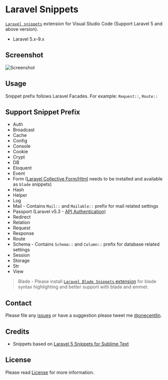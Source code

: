 # Laravel Snippets

[`Laravel snippets`](https://marketplace.visualstudio.com/items?itemName=onecentlin.laravel5-snippets) extension for Visual Studio Code (Support Laravel 5 and above version).

- Laravel 5.x-9.x

## Screenshot

![Screenshot](https://github.com/onecentlin/laravel5-snippets-vscode/raw/master/images/screenshot.gif)

## Usage

Snippet prefix follows Laravel Facades. For example: `Request::`, `Route::`

## Support Snippet Prefix

* Auth
* Broadcast
* Cache
* Config
* Console
* Cookie
* Crypt
* DB
* Eloquent
* Event
* Form ([Laravel Collective Form/Html](https://packagist.org/packages/laravelcollective/html) needs to be installed and available as `blade` snippets)
* Hash
* Helper
* Log
* Mail - Contains `Mail::` and `Mailable::` prefix for mail related settings
* Passport (Laravel v5.3 - [API Authentication](https://laravel.com/docs/5.3/passport))
* Redirect
* Relation
* Request
* Response
* Route
* Schema - Contains `Schema::` and `Column::` prefix for database related settings
* Session
* Storage
* Str
* View

> Blade - Please install [`Laravel Blade Snippets` extension](https://marketplace.visualstudio.com/items?itemName=onecentlin.laravel-blade) for blade syntax highlighting and better support with blade and emmet.

## Contact

Please file any [issues](https://github.com/onecentlin/laravel5-snippets-vscode/issues) or have a suggestion please tweet me [@onecentlin](https://twitter.com/onecentlin).

## Credits

* Snippets based on [Laravel 5 Snippets for Sublime Text](https://github.com/Lykegenes/laravel-5-snippets)

## License

Please read [License](https://github.com/onecentlin/laravel5-snippets-vscode/blob/master/LICENSE.md) for more information.
